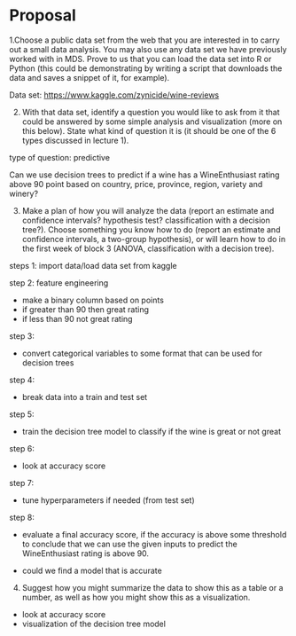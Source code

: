 # Proposal

1.Choose a public data set from the web that you are interested in to carry out a small data analysis. You may also use any data set we have previously worked with in MDS. Prove to us that you can load the data set into R or Python (this could be demonstrating by writing a script that downloads the data and saves a snippet of it, for example).

Data set:
https://www.kaggle.com/zynicide/wine-reviews


2. With that data set, identify a question you would like to ask from it that could be answered by some simple analysis and visualization (more on this below). State what kind of question it is (it should be one of the 6 types discussed in lecture 1).

type of question: predictive

Can we use decision trees to predict if a wine has a WineEnthusiast rating above 90 point based on country, price, province, region, variety and winery?

3. Make a plan of how you will analyze the data (report an estimate and confidence intervals? hypothesis test? classification with a decision tree?). Choose something you know how to do (report an estimate and confidence intervals, a two-group hypothesis), or will learn how to do in the first week of block 3 (ANOVA, classification with a decision tree).

steps 1:
import data/load data set from kaggle

step 2:
feature engineering
- make a binary column based on points
- if greater than 90 then great rating
- if less than 90 not great rating

step 3:
- convert categorical variables to some format that can be used for decision trees

step 4:
- break data into a train and test set

step 5:
- train the decision tree model to classify if the wine is great or not great

step 6:
- look at accuracy score

step 7:
- tune hyperparameters if needed (from test set)

step 8:
- evaluate a final accuracy score, if the accuracy is above some threshold to conclude that we can use the given inputs to predict the WineEnthusiast rating is above 90.

- could we find a model that is accurate

4. Suggest how you might summarize the data to show this as a table or a number, as well as how you might show this as a visualization.

- look at accuracy score
- visualization of the decision tree model

